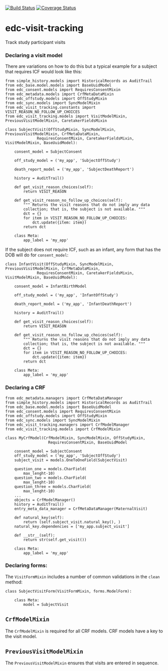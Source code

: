 [![Build Status](https://travis-ci.org/botswana-harvard/edc-visit-tracking.svg?branch=develop)](https://travis-ci.org/botswana-harvard/edc-visit-tracking) [![Coverage Status](https://coveralls.io/repos/botswana-harvard/edc-visit-tracking/badge.svg?branch=develop&service=github)](https://coveralls.io/github/botswana-harvard/edc-visit-tracking?branch=develop)

# edc-visit-tracking

Track study participant visits


### Declaring a visit model

There are variations on how to do this but a typical example for a subject that requires ICF would look like this:

    from simple_history.models import HistoricalRecords as AuditTrail
    from edc_base.model.models import BaseUuidModel
    from edc_consent.models import RequiresConsentMixin
    from edc_metadata.models import CrfMetaDataMixin
    from edc_offstudy.models import OffStudyMixin
    from edc_sync.models import SyncModelMixin
    from edc_visit_tracking.constants import VISIT_REASON_NO_FOLLOW_UP_CHOICES
    from edc_visit_tracking.models import VisitModelMixin, PreviousVisitModelMixin, CaretakerFieldsMixin
    
    class SubjectVisit(OffStudyMixin, SyncModelMixin, PreviousVisitModelMixin, CrfMetaDataMixin,
                  RequiresConsentMixin, CaretakerFieldsMixin, VisitModelMixin, BaseUuidModel):
    
        consent_model = SubjectConsent
    
        off_study_model = ('my_app', 'SubjectOffStudy')
    
        death_report_model = ('my_app', 'SubjectDeathReport')
    
        history = AuditTrail()
    
        def get_visit_reason_choices(self):
            return VISIT_REASON
    
        def get_visit_reason_no_follow_up_choices(self):
            """ Returns the visit reasons that do not imply any data
            collection; that is, the subject is not available. """
            dct = {}
            for item in VISIT_REASON_NO_FOLLOW_UP_CHOICES:
                dct.update({item: item})
            return dct
    
        class Meta:
            app_label = 'my_app'

If the subject does not require ICF, such as an infant, any form that has the DOB will do for `consent_model`:

    class InfantVisit(OffStudyMixin, SyncModelMixin, PreviousVisitModelMixin, CrfMetaDataMixin,
                  RequiresConsentMixin, CaretakerFieldsMixin, VisitModelMixin, BaseUuidModel):
    
        consent_model = InfantBirthModel
    
        off_study_model = ('my_app', 'InfantOffStudy')
    
        death_report_model = ('my_app', 'InfantDeathReport')
    
        history = AuditTrail()
    
        def get_visit_reason_choices(self):
            return VISIT_REASON
    
        def get_visit_reason_no_follow_up_choices(self):
            """ Returns the visit reasons that do not imply any data
            collection; that is, the subject is not available. """
            dct = {}
            for item in VISIT_REASON_NO_FOLLOW_UP_CHOICES:
                dct.update({item: item})
            return dct
    
        class Meta:
            app_label = 'my_app'

### Declaring a CRF

    from edc_metadata.managers import CrfMetaDataManager
    from simple_history.models import HistoricalRecords as AuditTrail
    from edc_base.model.models import BaseUuidModel
    from edc_consent.models import RequiresConsentMixin
    from edc_offstudy.models import OffStudyMixin
    from edc_sync.models import SyncModelMixin
    from edc_visit_tracking.managers import CrfModelManager
    from edc_visit_tracking.models import CrfModelMixin

    class MyCrfModel(CrfModelMixin, SyncModelMixin, OffStudyMixin,
                       RequiresConsentMixin, BaseUuidModel
    
        consent_model = SubjectConsent
        off_study_model = ('my_app', 'SubjectOffStudy')
        subject_visit = models.OneToOneField(SubjectVisit)

        question_one = models.CharField(
            max_lenght-10)
        question_two = models.CharField(
            max_lenght-10)
        question_three = models.CharField(
            max_lenght-10)
        ...
        objects = CrfModelManager()
        history = AuditTrail()
        entry_meta_data_manager = CrfMetaDataManager(MaternalVisit)
    
        def natural_key(self):
            return (self.subject_visit.natural_key(), )
        natural_key.dependencies = ['my_app.subject_visit']
    
        def __str__(self):
            return str(self.get_visit())

        class Meta:
            app_label = 'my_app'

### Declaring forms:

The `VisitFormMixin` includes a number of common validations in the `clean` method:

    class SubjectVisitForm(VisitFormMixin, forms.ModelForm):
    
        class Meta:
            model = SubjectVisit

## `CrfModelMixin`

The `CrfModelMixin` is required for all CRF models. CRF models have a key to the visit model.

## `PreviousVisitModelMixin`

The `PreviousVisitModelMixin` ensures that visits are entered in sequence.
